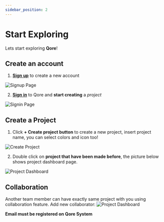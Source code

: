 ```yaml
---
sidebar_position: 2
---
```


# Start Exploring

Lets start exploring **Qore**!

## Create an account

1. **[Sign up](https://qore-admin.paralabs.io/register/form)** to create a new account

![Signup Page](/img/documentation/qore/qore-regis.png)

2. **[Sign in](https://qore-admin.paralabs.io/login)** to Qore and **start creating** a _project_

![Signin Page](/img/documentation/qore/qore-signin.png)

## Create a Project

1. Click **+ Create project button** to create a new project, insert project name, you can select colors and icon too!

![Create Project](/img/documentation/qore/qore-new-project.png)

2. Double click on **project that have been made before**, the picture below shows project dashboard page.

![Project Dashboard](/img/documentation/qore/qore-dashboard.png)

## Collaboration

Another team member can have exactly same project with you using collaboration feature.
Add new collaborator:
![Project Dashboard](/img/documentation/qore/qore-add-collaborator.png)

**Email must be registered on Qore System**
